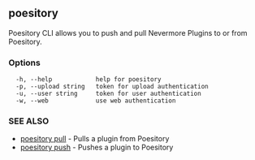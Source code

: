 ## poesitory

Poesitory CLI allows you to push and pull Nevermore Plugins to or from Poesitory.

### Options

```
  -h, --help            help for poesitory
  -p, --upload string   token for upload authentication
  -u, --user string     token for user authentication
  -w, --web             use web authentication
```

### SEE ALSO

* [poesitory pull](poesitory_pull.md)	 - Pulls a plugin from Poesitory
* [poesitory push](poesitory_push.md)	 - Pushes a plugin to Poesitory

